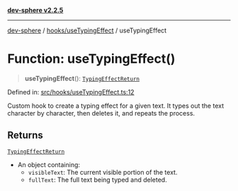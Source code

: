 [**dev-sphere v2.2.5**](../../../README.md)

***

[dev-sphere](../../../modules.md) / [hooks/useTypingEffect](../README.md) / useTypingEffect

# Function: useTypingEffect()

> **useTypingEffect**(): [`TypingEffectReturn`](../../../interfaces/TypingEffect/TypingEffectReturn/interfaces/TypingEffectReturn.md)

Defined in: [src/hooks/useTypingEffect.ts:12](https://github.com/DumbNoxx/DevSphere/blob/eb3f80846f33282f6e0329ed2bac1585e686cd76/src/hooks/useTypingEffect.ts#L12)

Custom hook to create a typing effect for a given text.
It types out the text character by character, then deletes it, and repeats the process.

## Returns

[`TypingEffectReturn`](../../../interfaces/TypingEffect/TypingEffectReturn/interfaces/TypingEffectReturn.md)

- An object containing:
  - `visibleText`: The current visible portion of the text.
  - `fullText`: The full text being typed and deleted.
